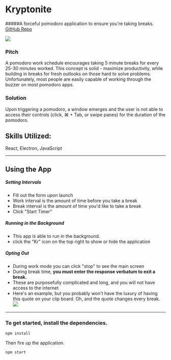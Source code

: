 # Kryptonite
#####A forceful pomodoro application to ensure you're taking breaks.
[GitHub Repo](https://github.com/stevepentler/Kryptonite)

![](http://recordit.co/ATMpjvsVwU/gif/notify)

### Pitch
A pomodoro work schedule encourages taking 5 minute breaks for every 25-30 minutes worked. This concept is solid - maximize productivity, while building in breaks for fresh outlooks on those hard to solve problems. Unfortunately, most people are easily capable of working through the buzzer on most pomodoro apps.

### Solution
Upon triggering a pomodoro, a window emerges and the user is not able to access their controls (click, ⌘ + Tab, or swipe panes) for the duration of the pomodoro. 

## Skills Utilized:
React, Electron, JavaScript

___
## Using the App

##### Setting Intervals
- Fill out the form upon launch
 - Work interval is the amount of time before you take a break
 - Break interval is the amount of time you'd like to take a break
 - Click "Start Timer"

##### Running in the Background
- This app is able to run in the background.
 - click the "Kr" icon on the top right to show or hide the application

##### Opting Out
- During work mode you can click "stop" to see the main screen
- During break time, **you must enter the response verbatum to exit a break.**
 - These are purposefully complicated and long, and you will not have access to the internet
 - Here's an example, but you probably won't have the luxury of having this quote on your clip board. Oh, and the quote changes every break.
![](http://recordit.co/mGQEqzHeya/gif/notify)
___

### To get started, install the dependencies.

```
npm install
```

Then fire up the application.

```
npm start
```
